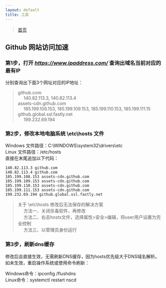 ```yaml
---
layout: default
title: 工具
---
```


> [首页](/index.html)

## Github 网站访问加速

### 第1步，打开 *https://www.ipaddress.com/* 查询出域名当前对应的最有IP

分别查询出下面3个网址对应的IP地址：

> github.com  
> &emsp; 140.82.113.3, 140.82.113.4  
> assets-cdn.github.com  
> &emsp; 185.199.108.153, 185.199.109.153, 185.199.110.153, 185.199.111.15  
> github.global.ssl.fastly.net  
> &emsp; 199.232.69.194

### 第2步，修改本地电脑系统 \etc\hosts 文件

Windows 文件路径：C:\WINDOWS\system32\drivers\etc  
Linux 文件路径：/etc/hosts  
直接在末尾追加以下代码：

``` 
140.82.113.3 github.com  
140.82.113.4 github.com  
185.199.108.153 assets-cdn.github.com  
185.199.109.153 assets-cdn.github.com  
185.199.110.153 assets-cdn.github.com  
185.199.111.153 assets-cdn.github.com  
199.232.69.194 github.global.ssl.fastly.net
```

> 关于 \etc\hosts 修改后无法保存的解决方案   
> &emsp; 方法一、关闭杀毒软件，再修改  
> &emsp; 方法二、右击hosts文件，选择属性>安全>编辑，将user用户设置为完全控制  
> &emsp; 方法三、以管理员身份运行

### 第3步，刷新dns缓存

修改后会直接生效，无需刷新DNS缓存，因为hosts优先级大于DNS域名解析。  
如未生效，重启操作系统或使用命令刷新：

Windows命令：ipconfig /flushdns  
Linux命令：systemctl restart nscd

